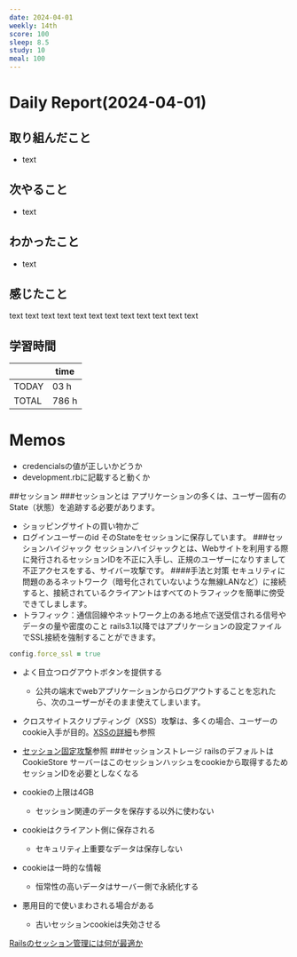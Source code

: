 ```yaml
---
date: 2024-04-01
weekly: 14th
score: 100
sleep: 8.5
study: 10
meal: 100
---
```

# Daily Report(2024-04-01)
## 取り組んだこと
- text
## 次やること
- text
## わかったこと
- text
## 感じたこと
text text text text text text text text text text text text
## 学習時間
|       | time  |
| ----- | ----- |
| TODAY | 03 h  |
| TOTAL | 786 h |
# Memos
- credencialsの値が正しいかどうか
- development.rbに記載すると動くか

##セッション
###セッションとは
アプリケーションの多くは、ユーザー固有のState（状態）を追跡する必要があります。
- ショッピングサイトの買い物かご
- ログインユーザーのid
そのStateをセッションに保存しています。
###セッションハイジャック
セッションハイジャックとは、Webサイトを利用する際に発行されるセッションIDを不正に入手し、正規のユーザーになりすまして不正アクセスをする、サイバー攻撃です。
####手法と対策
セキュリティに問題のあるネットワーク（暗号化されていないような無線LANなど）に接続すると、接続されているクライアントはすべてのトラフィックを簡単に傍受できてしまします。
- トラフィック：通信回線やネットワーク上のある地点で送受信される信号やデータの量や密度のこと
rails3.1以降ではアプリケーションの設定ファイルでSSL接続を強制することができます。
```ruby:config\environments\production.rb
config.force_ssl = true
```
- よく目立つログアウトボタンを提供する
	- 公共の端末でwebアプリケーションからログアウトすることを忘れたら、次のユーザーがそのまま使えてしまいます。
- クロスサイトスクリプティング（XSS）攻撃は、多くの場合、ユーザーのcookie入手が目的。[XSSの詳細]()も参照
- [セッション固定攻撃]()参照
###セッションストレージ
railsのデフォルトはCookieStore
サーバーはこのセッションハッシュをcookieから取得するためセッションIDを必要としなくなる

- cookieの上限は4GB
	- セッション関連のデータを保存する以外に使わない
- cookieはクライアント側に保存される
	- セキュリティ上重要なデータは保存しない
- cookieは一時的な情報
	- 恒常性の高いデータはサーバー側で永続化する
- 悪用目的で使いまわされる場合がある
	- 古いセッションcookieは失効させる

[Railsのセッション管理には何が最適か](https://qiita.com/shota_matsukawa_ga/items/a21c5cf49a1de6c9561a)

###